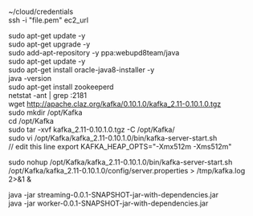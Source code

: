 ~/cloud/credentials    
ssh -i "file.pem" ec2_url    

sudo apt-get update -y    
sudo apt-get upgrade -y    
sudo add-apt-repository -y ppa:webupd8team/java    
sudo apt-get update -y    
sudo apt-get install oracle-java8-installer -y    
java -version    
sudo apt-get install zookeeperd    
netstat -ant | grep :2181    
wget http://apache.claz.org/kafka/0.10.1.0/kafka_2.11-0.10.1.0.tgz    
sudo mkdir /opt/Kafka    
cd /opt/Kafka    
sudo tar -xvf kafka_2.11-0.10.1.0.tgz -C /opt/Kafka/    
sudo vi /opt/Kafka/kafka_2.11-0.10.1.0/bin/kafka-server-start.sh     
// edit this line export KAFKA_HEAP_OPTS="-Xmx512m -Xms512m"    

sudo nohup /opt/Kafka/kafka_2.11-0.10.1.0/bin/kafka-server-start.sh /opt/Kafka/kafka_2.11-0.10.1.0/config/server.properties > /tmp/kafka.log 2>&1 &    

java -jar streaming-0.0.1-SNAPSHOT-jar-with-dependencies.jar    
java -jar worker-0.0.1-SNAPSHOT-jar-with-dependencies.jar    
